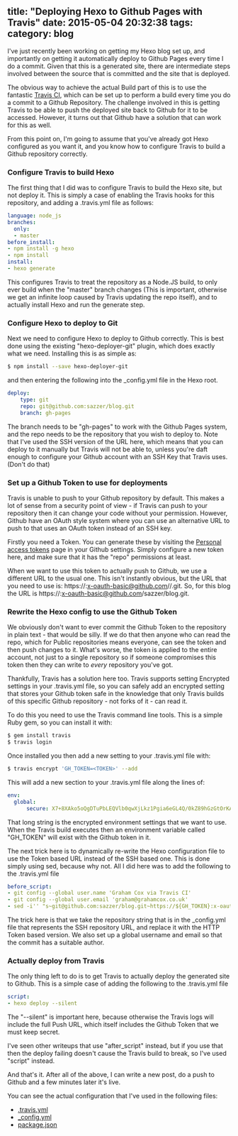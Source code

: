 title: "Deploying Hexo to Github Pages with Travis"
date: 2015-05-04 20:32:38
tags:
category: blog
---

I've just recently been working on getting my Hexo blog set up, and importantly on getting it automatically deploy to Github Pages every time I do a commit. Given that this is a generated site, there are intermediate steps involved between the source that is committed and the site that is deployed. 

The obvious way to achieve the actual Build part of this is to use the fantastic [Travis CI](https://travis-ci.org/), which can be set up to perform a build every time you do a commit to a Github Repository. The challenge involved in this is getting Travis to be able to push the deployed site back to Github for it to be accessed. However, it turns out that Github have a solution that can work for this as well.

From this point on, I'm going to assume that you've already got Hexo configured as you want it, and you know how to configure Travis to build a Github repository correctly.

<!-- more -->
### Configure Travis to build Hexo
The first thing that I did was to configure Travis to build the Hexo site, but not deploy it. This is simply a case of enabling the Travis hooks for this repository, and adding a .travis.yml file as follows:
```yaml
language: node_js
branches:
  only:
  - master
before_install:
- npm install -g hexo
- npm install
install:
- hexo generate
```

This configures Travis to treat the repository as a Node.JS build, to only ever build when the "master" branch changes (This is important, otherwise we get an infinite loop caused by Travis updating the repo itself), and to actually install Hexo and run the generate step.

### Configure Hexo to deploy to Git
Next we need to configure Hexo to deploy to Github correctly. This is best done using the existing "hexo-deployer-git" plugin, which does exactly what we need. Installing this is as simple as:

```bash
$ npm install --save hexo-deployer-git
```
and then entering the following into the \_config.yml file in the Hexo root. 

```yaml
deploy:
    type: git
    repo: git@github.com:sazzer/blog.git
    branch: gh-pages
```

The branch needs to be "gh-pages" to work with the Github Pages system, and the repo needs to be the repository that you wish to deploy to. Note that I've used the SSH version of the URL here, which means that you can deploy to it manually but Travis will not be able to, unless you're daft enough to configure your Github account with an SSH Key that Travis uses. (Don't do that)

### Set up a Github Token to use for deployments
Travis is unable to push to your Github repository by default. This makes a lot of sense from a security point of view - if Travis can push to your repository then it can change your code without your permission. However, Github have an OAuth style system where you can use an alternative URL to push to that uses an OAuth token instead of an SSH key. 

Firstly you need a Token. You can generate these by visiting the [Personal access tokens](https://github.com/settings/tokens) page in your Github settings. Simply configure a new token here, and make sure that it has the "repo" permissions at least.

When we want to use this token to actually push to Github, we use a different URL to the usual one. This isn't instantly obvious, but the URL that you need to use is: https://<TOKEN>:x-oauth-basic@github.com/<user>/<repo>.git. So, for this blog the URL is https://<TOKEN>:x-oauth-basic@github.com/sazzer/blog.git.

### Rewrite the Hexo config to use the Github Token
We obviously don't want to ever commit the Github Token to the repository in plain text - that would be silly. If we do that then anyone who can read the repo, which for Public repositories means everyone, can see the token and then push changes to it. What's worse, the token is applied to the entire account, not just to a single repository so if someone compromises this token then they can write to *every* repository you've got.

Thankfully, Travis has a solution here too. Travis supports setting Encrypted settings in your .travis.yml file, so you can safely add an encrypted setting that stores your Github token safe in the knowledge that only Travis builds of this specific Github repository - not forks of it - can read it.

To do this you need to use the Travis command line tools. This is a simple Ruby gem, so you can install it with:

```bash
$ gem install travis
$ travis login
```

Once installed you then add a new setting to your .travis.yml file with:
```bash
$ travis encrypt 'GH_TOKEN=<TOKEN>' --add
```

This will add a new section to your .travis.yml file along the lines of:
```yaml
env:
  global:
      secure: X7+8XAko5oQgDTuPbLEQVlb0qwXjLkz1Pgia6eGL4Q/0kZ89hGzGtOrKAhmtZRpcmg+PBxrLo5bdziAP/rvFslIabHHYBYv8ES8VrA81B/Q+t1VFbQEfhZdSq/L0wVsyBe2p6OOu2bNOLjPMG//aaynLxXstEEVSHh/lSuzsE4A=
```

That long string is the encrypted environment settings that we want to use. When the Travis build executes then an environment variable called "GH\_TOKEN" will exist with the Github token in it.

The next trick here is to dynamically re-write the Hexo configuration file to use the Token based URL instead of the SSH based one. This is done simply using sed, because why not. All I did here was to add the following to the .travis.yml file

```yaml
before_script:
- git config --global user.name 'Graham Cox via Travis CI'
- git config --global user.email 'graham@grahamcox.co.uk'
- sed -i'' "s~git@github.com:sazzer/blog.git~https://${GH_TOKEN}:x-oauth-basic@github.com/sazzer/blog.git~" _config.yml
```

The trick here is that we take the repository string that is in the \_config.yml file that represents the SSH repository URL, and replace it with the HTTP Token based version. We also set up a global username and email so that the commit has a suitable author.

### Actually deploy from Travis
The only thing left to do is to get Travis to actually deploy the generated site to Github. This is a simple case of adding the following to the .travis.yml file
```yaml
script:
- hexo deploy --silent
```

The "--silent" is important here, because otherwise the Travis logs will include the full Push URL, which itself includes the Github Token that we must keep secret. 

I've seen other writeups that use "after\_script" instead, but if you use that then the deploy failing doesn't cause the Travis build to break, so I've used "script" instead.

And that's it. After all of the above, I can write a new post, do a push to Github and a few minutes later it's live.

You can see the actual configuration that I've used in the following files:

* [.travis.yml](https://github.com/sazzer/blog/blob/master/.travis.yml)
* [\_config.yml](https://github.com/sazzer/blog/blob/master/_config.yml)
* [package.json](https://github.com/sazzer/blog/blob/master/package.json)
